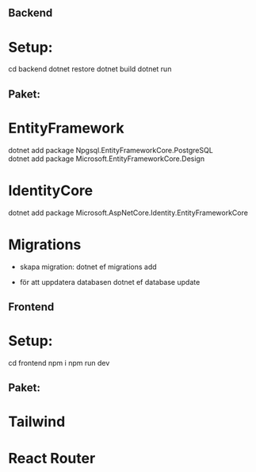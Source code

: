 ## Backend

# Setup:

cd backend
dotnet restore
dotnet build
dotnet run

## Paket:

# EntityFramework

dotnet add package Npgsql.EntityFrameworkCore.PostgreSQL  
dotnet add package Microsoft.EntityFrameworkCore.Design

# IdentityCore

dotnet add package Microsoft.AspNetCore.Identity.EntityFrameworkCore

# Migrations

- skapa migration:
  dotnet ef migrations add <namn>

- för att uppdatera databasen
  dotnet ef database update

## Frontend

# Setup:

cd frontend
npm i
npm run dev

## Paket:

# Tailwind

# React Router
